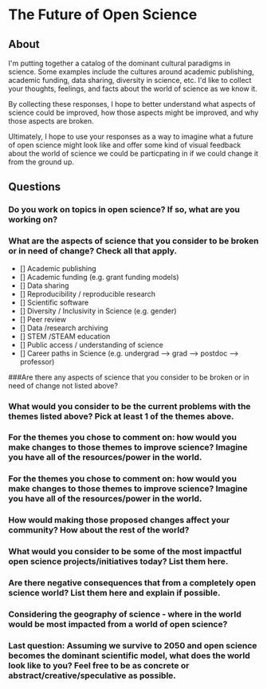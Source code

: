 # The Future of Open Science
## About
I'm putting together a catalog of the dominant cultural paradigms in science. Some examples include the cultures around academic publishing, academic funding, data sharing, diversity in science, etc. I'd like to collect your thoughts, feelings, and facts about the world of science as we know it. 

By collecting these responses, I hope to better understand what aspects of science could be improved, how those aspects might be improved, and why those aspects are broken.  

Ultimately, I hope to use your responses as a way to imagine what a future of open science might look like and offer some kind of visual feedback about the world of science we could be particpating in if we could change it from the ground up.

## Questions

### Do you work on topics in open science? If so, what are you working on?

>

### What are the aspects of science that you consider to be broken or in need of change? Check all that apply.

* [] Academic publishing
* [] Academic funding (e.g. grant funding models)
* [] Data sharing
* [] Reproducibility / reproducible research
* [] Scientific software
* [] Diversity / Inclusivity in Science (e.g. gender)
* [] Peer review
* [] Data /research archiving
* [] STEM /STEAM education
* [] Public access / understanding of science
* [] Career paths in Science (e.g. undergrad --> grad --> postdoc --> professor)

###Are there any aspects of science that you consider to be broken or in need of change not listed above?
> 

### What would you consider to be the current problems with the themes listed above? Pick at least 1 of the themes above.
> 

### For the themes you chose to comment on: how would you make changes to those themes to improve science? Imagine you have all of the resources/power in the world. 
>

### For the themes you chose to comment on: how would you make changes to those themes to improve science? Imagine you have all of the resources/power in the world. 
>

### How would making those proposed changes affect your community? How about the rest of the world?
> 

### What would you consider to be some of the most impactful open science projects/initiatives today? List them here.
>


### Are there negative consequences that from a completely open science world? List them here and explain if possible.
>


### Considering the geography of science - where in the world would be most impacted from a world of open science? 
>

### Last question: Assuming we survive to 2050 and open science becomes the dominant scientific model, what does the world look like to you? Feel free to be as concrete or abstract/creative/speculative as possible. 
> 
